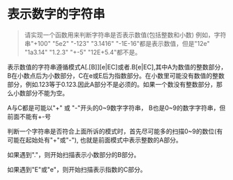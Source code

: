 # 表示数字的字符串

> 请实现一个函数用来判断字符串是否表示数值(包括整数和小数)
> 例如，字符串"+100" "5e2" "-123" "3.1416" "-1E-16"都是表示数值，但是"12e" "1a3.14" "1.2.3" "+-5" "12E+5.4"都不是。

表示数值的字符串遵循模式A[.[B]][e|EC]或者.B[e|EC],其中A为数值的整数部分，B在小数点后为小数部分，C在e或E后为指数部分。在小数里可能没有数值的整数部分，例如.123等于0.123.因此A部分不是必须的。如果一个数没有整数部分，那么小数部分不能为空。

A与C都是可能以"+" 或 "-"开头的0~9数字字符串， B也是0~9的数字字符串，但前面不能有+-号

判断一个字符串是否符合上面所诉的模式时，首先尽可能多的扫描0~9的数位(有可能在起始处有"+"或"-"), 也就是前面模式中表示整数的A部分。

如果遇到"."，则开始扫描表示小数部分的B部分。

如果遇到"E"或"e"，则开始扫描表示指数的C部分。